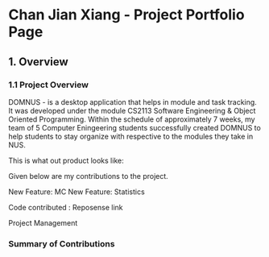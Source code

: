 # Chan Jian Xiang - Project Portfolio Page


## 1. Overview
### 1.1 Project Overview 
DOMNUS - is a desktop application that helps in module and task tracking. It was developed under the module CS2113 Software Engineering & Object Oriented Programming. Within the schedule of approximately 7 weeks, my team of 5 Computer Eningeering students successfully created DOMNUS to help students to stay organize with respective to the modules they take in NUS. 

This is what out product looks like: 

Given below are my contributions to the project. 

New Feature: MC 
New Feature: Statistics 

Code contributed : Reposense link 

Project Management 

### Summary of Contributions

<!--stackedit_data:
eyJoaXN0b3J5IjpbLTE3NTAxMjQ3NDAsMjAxMjIzNDQ5MCwxMj
gzMTEyMzMxLC01MzMxMTc5MDgsMTUzNDI3MTU1NywtMTI5ODA0
ODgwNiwtMTgwNjEwMTQ3NCwtNzM5NDQ2Nzg2LDE3NDg1NzE2ND
ksLTIwNjMxNTg5NCwtODczOTI2MzcsLTgwMDU4MjYwMSwxNjM1
MDQ2Mzg4LC0xNDgwNDQ0MjQ1LC01NDk1NzM3MzYsLTkxNDU2MT
Y0NywxMTc4Nzg0NDBdfQ==
-->